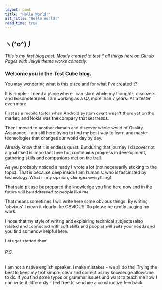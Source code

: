 ```yaml
---
layout: post
title: "Hello World!"
alt_title: "Hello World!"
read_time: true
---
```


## ヽ(^o^)丿

_This is my first blog post. Mostly created to test if all things here on Github Pages with Jekyll theme works correctly._

### Welcome you in the Test Cube blog. 

You may wondering what is this place and for what I've created it?

It is simple - I need a place where I can store whole my thoughts, discovers and lessons learned. I am working as a QA more than 7 years. As a tester even more. 

First as a mobile tester when Android system event wasn't there yet on the market, and Nokia was the company that set trends. 

Then I moved to another domain and discover whole world of Quality Assurance. I am still here trying to find my best way to learn and master technologies that changes our world day by day.

Already know that it is endless quest. But during that journey I discover not a goal itself is important here but continuous progress in development, gathering skills and companions met on the trail.

As you probably noticed already I wrote a lot (not necessarily sticking to the topic). That is because deep inside I am humanist who is fascinated by technology. What in my opinion, changes everything!

That said please be prepared the knowledge you find here now and in the future will be addressed to people like me.

That means sometimes I will write here some obvious things. By writing 'obvious' I mean it clearly like OBVIOUS. So please be gently judging my work.

I hope that my style of writing and explaining technical subjects (also related and connected with soft skills and people) will suits your needs and you find somehow helpful here.

Lets get started then!

###### P.S. 
I am not a native english speaker. I make mistakes - we all do tho! Trying the best to keep my text simple, clear and correct as my knowledge allows me to do.
If you find some typos or grammar issues and want to teach me how I can write it differently - feel free to send me a constructive feedback.